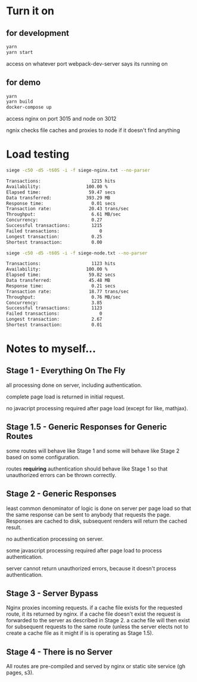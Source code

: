 # Turn it on

## for development

```bash
yarn
yarn start
```

access on whatever port webpack-dev-server says its running on

## for demo

```bash
yarn
yarn build
docker-compose up
```

access nginx on port 3015 and node on 3012

ngnix checks file caches and proxies to node if it doesn't find anything

# Load testing

```bash
siege -c50 -d5 -t60S -i -f siege-nginx.txt --no-parser

Transactions:                   1215 hits
Availability:                 100.00 %
Elapsed time:                  59.47 secs
Data transferred:             393.29 MB
Response time:                  0.01 secs
Transaction rate:              20.43 trans/sec
Throughput:                     6.61 MB/sec
Concurrency:                    0.27
Successful transactions:        1215
Failed transactions:               0
Longest transaction:            0.25
Shortest transaction:           0.00
```

```bash
siege -c50 -d5 -t60S -i -f siege-node.txt --no-parser

Transactions:                   1123 hits
Availability:                 100.00 %
Elapsed time:                  59.82 secs
Data transferred:              45.48 MB
Response time:                  0.21 secs
Transaction rate:              18.77 trans/sec
Throughput:                     0.76 MB/sec
Concurrency:                    3.85
Successful transactions:        1123
Failed transactions:               0
Longest transaction:            2.67
Shortest transaction:           0.01
```

# Notes to myself...

## Stage 1 - Everything On The Fly

all processing done on server, including authentication.

complete page load is returned in initial request.

no javacript processing required after page load (except for like, mathjax).

## Stage 1.5 - Generic Responses for Generic Routes

some routes will behave like Stage 1 and some will behave like Stage 2
based on some configuration.

routes **requiring** authentication should behave like Stage 1 so that
unauthorized errors can be thrown correctly.

## Stage 2 - Generic Responses

least common denominator of logic is done on server per page load so that
the same response can be sent to anybody that requests the page. Responses
are cached to disk, subsequent renders will return the cached result.

no authentication processing on server.

some javascript processing required after page load to process
authentication.

server cannot return unauthorized errors, because it doesn't process
authentication.

## Stage 3 - Server Bypass

Nginx proxies incoming requests. if a cache file exists for the requested
route, it its returned by nginx. if a cache file doesn't exist
the request is forwarded to the server as described in Stage 2. a cache
file will then exist for subsequent requests to the same route (unless
the server elects not to create a cache file as it might if is is operating
as Stage 1.5).

## Stage 4 - There is no Server

All routes are pre-compiled and served by nginx or static site service (gh pages, s3).
